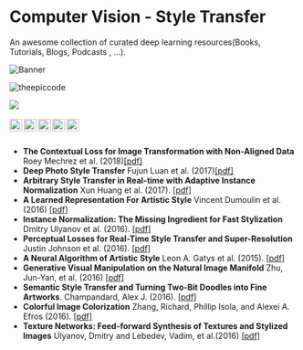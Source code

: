 # Computer Vision - Style Transfer

An awesome collection of curated deep learning resources(Books, Tutorials, Blogs, Podcasts , ...). 

![Banner](https://1.bp.blogspot.com/-LNZGB-cLUHA/X7UbyyekTDI/AAAAAAAAACw/mfzwAGc2FREH7wY9x-fg3hrEdlmba5EdwCLcBGAsYHQ/w640-h360/Banner.png)
<p align="left"> <img src="https://komarev.com/ghpvc/?username=theepiccode&label=Views&color=blue&style=plastic" alt="theepiccode" /> </p>
<a href = "https://invite.theepiccode.com" align = "left">
<img src = "https://img.shields.io/badge/Discord-Join%20the%20Server-blue" /> 
</a>
<br>
<br>
<a href="https://twitter.com/theepiccode1">
  <img align="left" alt="theepiccode's Twitter" width="22px" src="https://cdn.jsdelivr.net/npm/simple-icons@v3/icons/twitter.svg" />
</a>
<a href="https://www.linkedin.com/company/theepiccode/">
  <img align="left" alt="theepiccode's Linkdein" width="22px" src="https://cdn.jsdelivr.net/npm/simple-icons@v3/icons/linkedin.svg" />
</a>
<a href="https://github.com/theepiccode">
  <img align="left" alt="theepiccode's Github" width="22px" src="https://cdn.jsdelivr.net/npm/simple-icons@v3/icons/github.svg" />
</a>
<a href="https://www.instagram.com/theepiccode/">
  <img align="left" alt="theepiccode's Instagram" width="22px" src="https://cdn.jsdelivr.net/npm/simple-icons@v3/icons/instagram.svg" />
</a>
<a href="https://www.youtube.com/theepiccode">
  <img align="left" alt="theepiccode's Youtube" width="22px" src="https://cdn.jsdelivr.net/npm/simple-icons@v3/icons/youtube.svg" />
</a>
<br>
<br>


* **The Contextual Loss for Image Transformation with Non-Aligned Data** Roey Mechrez et al. (2018)[[pdf]](https://arxiv.org/pdf/1803.02077.pdf)
* **Deep Photo Style Transfer** Fujun Luan et al. (2017)[[pdf]](https://arxiv.org/pdf/1703.07511.pdf)
* **Arbitrary Style Transfer in Real-time with Adaptive Instance Normalization** Xun Huang et al. (2017). [[pdf]](https://arxiv.org/pdf/1703.06868.pdf)
* **A Learned Representation For Artistic Style** Vincent Dumoulin et al. (2016) [[pdf]](https://arxiv.org/pdf/1610.07629.pdf)
* **Instance Normalization: The Missing Ingredient for Fast Stylization** Dmitry Ulyanov et al. (2016). [[pdf]](https://arxiv.org/pdf/1607.08022.pdf)
* **Perceptual Losses for Real-Time Style Transfer and Super-Resolution** Justin Johnson et al. (2016). [[pdf]](https://arxiv.org/pdf/1603.08155.pdf)
* **A Neural Algorithm of Artistic Style** Leon A. Gatys et al. (2015). [[pdf]](https://arxiv.org/pdf/1508.06576.pdf)
* **Generative Visual Manipulation on the Natural Image Manifold** Zhu, Jun-Yan, et al. (2016) [[pdf]](https://arxiv.org/pdf/1609.03552)
* **Semantic Style Transfer and Turning Two-Bit Doodles into Fine Artworks**. Champandard, Alex J. (2016). [[pdf]](http://arxiv.org/pdf/1603.01768)
* **Colorful Image Colorization** Zhang, Richard, Phillip Isola, and Alexei A. Efros (2016). [[pdf]](http://arxiv.org/pdf/1603.08511)
* **Texture Networks: Feed-forward Synthesis of Textures and Stylized Images** Ulyanov, Dmitry and Lebedev, Vadim, et al.(2016) [[pdf]](http://arxiv.org/abs/1603.03417)


